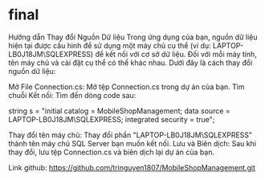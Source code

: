 # final

Hướng dẫn Thay đổi Nguồn Dữ liệu
Trong ứng dụng của bạn, nguồn dữ liệu hiện tại được cấu hình để sử dụng một máy chủ cụ thể (ví dụ: LAPTOP-LB0J18JM\SQLEXPRESS) để kết nối với cơ sở dữ liệu. Đối với mỗi máy tính, tên máy chủ và cài đặt cụ thể có thể khác nhau. Dưới đây là cách thay đổi nguồn dữ liệu:

Mở File Connection.cs: Mở tệp Connection.cs trong dự án của bạn.
Tìm chuỗi Kết nối: Tìm đến dòng code sau:

string s = "initial catalog = MobileShopManagement; data source = LAPTOP-LB0J18JM\\SQLEXPRESS; integrated security = true";

Thay đổi tên máy chủ: Thay đổi phần "LAPTOP-LB0J18JM\\SQLEXPRESS" thành tên máy chủ SQL Server bạn muốn kết nối.
Lưu và Biên dịch: Sau khi thay đổi, lưu tệp Connection.cs và biên dịch lại dự án của bạn.

Link github: https://github.com/tringuyen1807/MobileShopManagement.git
